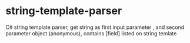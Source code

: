 # string-template-parser
C# string template parser, get string as first input parameter , and second parameter object (anonymous), contains [field] listed on string temlate
